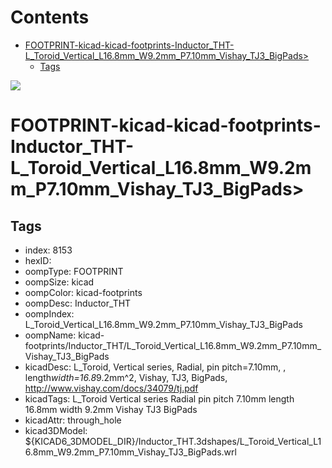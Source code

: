 



Contents
========

* [FOOTPRINT-kicad-kicad-footprints-Inductor_THT-L_Toroid_Vertical_L16.8mm_W9.2mm_P7.10mm_Vishay_TJ3_BigPads>](#footprint-kicad-kicad-footprints-inductor_tht-l_toroid_vertical_l168mm_w92mm_p710mm_vishay_tj3_bigpads)
	* [Tags](#tags)
  
![][im]
# FOOTPRINT-kicad-kicad-footprints-Inductor_THT-L_Toroid_Vertical_L16.8mm_W9.2mm_P7.10mm_Vishay_TJ3_BigPads>

## Tags

- index: 8153
- hexID: 
- oompType: FOOTPRINT
- oompSize: kicad
- oompColor: kicad-footprints
- oompDesc: Inductor_THT
- oompIndex: L_Toroid_Vertical_L16.8mm_W9.2mm_P7.10mm_Vishay_TJ3_BigPads
- oompName: kicad-footprints/Inductor_THT/L_Toroid_Vertical_L16.8mm_W9.2mm_P7.10mm_Vishay_TJ3_BigPads
- kicadDesc: L_Toroid, Vertical series, Radial, pin pitch=7.10mm, , length*width=16.8*9.2mm^2, Vishay, TJ3, BigPads, http://www.vishay.com/docs/34079/tj.pdf
- kicadTags: L_Toroid Vertical series Radial pin pitch 7.10mm  length 16.8mm width 9.2mm Vishay TJ3 BigPads
- kicadAttr: through_hole
- kicad3DModel: ${KICAD6_3DMODEL_DIR}/Inductor_THT.3dshapes/L_Toroid_Vertical_L16.8mm_W9.2mm_P7.10mm_Vishay_TJ3_BigPads.wrl



[im]: image.png
